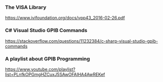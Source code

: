 ### The VISA Library
https://www.ivifoundation.org/docs/vpp43_2016-02-26.pdf

### C# Visual Studio GPIB Commands
https://stackoverflow.com/questions/11232384/c-sharp-visual-studio-gpib-commands

### A playlist about GPIB Programming
https://www.youtube.com/playlist?list=PLnfkOPGmgHZCuxJ5SAwOFAIHA4AwREKef
